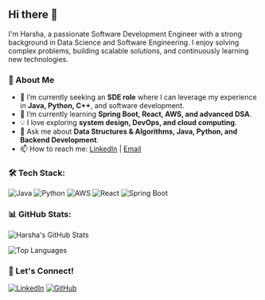 ## Hi there 👋

I'm Harsha, a passionate Software Development Engineer with a strong background in Data Science and Software Engineering. I enjoy solving complex problems, building scalable solutions, and continuously learning new technologies.

### 🚀 About Me
- 🔭 I’m currently seeking an **SDE role** where I can leverage my experience in **Java, Python, C++**, and software development.
- 🌱 I’m currently learning **Spring Boot, React, AWS, and advanced DSA**.
- 💡 I love exploring **system design, DevOps, and cloud computing**.
- 💬 Ask me about **Data Structures & Algorithms, Java, Python, and Backend Development**.
- 📫 How to reach me: [LinkedIn](https://www.linkedin.com/in/yourprofile/) | [Email](mailto:your.email@example.com)

### 🛠️ Tech Stack:
![Java](https://img.shields.io/badge/Java-ED8B00?style=for-the-badge&logo=java&logoColor=white)
![Python](https://img.shields.io/badge/Python-3776AB?style=for-the-badge&logo=python&logoColor=white)
![AWS](https://img.shields.io/badge/Amazon%20AWS-232F3E?style=for-the-badge&logo=amazon-aws&logoColor=white)
![React](https://img.shields.io/badge/React-20232A?style=for-the-badge&logo=react&logoColor=61DAFB)
![Spring Boot](https://img.shields.io/badge/Spring%20Boot-6DB33F?style=for-the-badge&logo=spring-boot&logoColor=white)

### 📊 GitHub Stats:
![Harsha's GitHub Stats](https://github-readme-stats.vercel.app/api?username=harshasic&show_icons=true&theme=dark)

![Top Languages](https://github-readme-stats.vercel.app/api/top-langs/?username=harshasic&layout=compact&theme=dark)


### 🤝 Let's Connect!
[![LinkedIn](https://img.shields.io/badge/LinkedIn-0077B5?style=for-the-badge&logo=linkedin&logoColor=white)](https://www.linkedin.com/in/yourprofile/)
[![GitHub](https://img.shields.io/badge/GitHub-181717?style=for-the-badge&logo=github&logoColor=white)](https://github.com/harshasic/)
